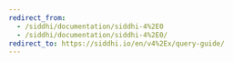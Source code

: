 ```yaml
---
redirect_from:
  - /siddhi/documentation/siddhi-4%2E0
  - /siddhi/documentation/siddhi-4%2E0/
redirect_to: https://siddhi.io/en/v4%2Ex/query-guide/
---
```


